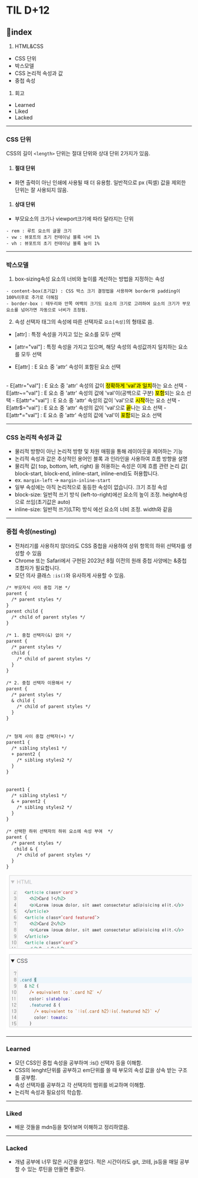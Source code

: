 # TIL D+12

## 📌index
1. HTML&CSS
- CSS 단위
- 박스모델
- CSS 논리적 속성과 값
- 중첩 속성

1.  회고
   - Learned
   - Liked
   - Lacked
  <hr>

  ### CSS 단위
  CSS의 길이 <code>&lt;length&gt;</code> 단위는 절대 단위와 상대 단위 2가지가 있음.
 1.   #### 절대 단위
   - 화면 출력이 아닌 인쇄에 사용될 때 더 유용함. 일반적으로 px (픽셀) 값을 제외한 단위는 잘 사용되지 않음.
1. #### 상대 단위
  - 부모요소의 크기나 viewport크기에 따라 달라지는 단위
   ``` - em : 요소 혹은 요소에 상속받은 글꼴 크기
  - rem : 루트 요소의 글꼴 크기
  - vw : 뷰포트의 초기 컨테이닝 블록 너비 1%
  - vh : 뷰포트의 초기 컨테이닝 블록 높이 1%
  ```
  


  <hr>

  ### 박스모델
  1. box-sizing속성
  요소의 너비와 높이를 계산하는 방법을 지정하는 속성
```
- content-box(초기값) : CSS 박스 크기 결정법을 사용하며 border와 padding이 100%이후로 추가로 더해짐
- border-box : 테두리와 안쪽 여백의 크기도 요소의 크기로 고려하여 요소의 크기가 부모요소를 넘어가면 자동으로 너비가 조정됨.
```

2. 속성 선택자
태그의 속성에 따른 선택자로 <code>요소[속성]</code>의 형태로 씀.
- [attr] : 특정 속성을 가지고 있는 요소를 모두 선택
- [attr="val"] : 특정 속성을 가지고 있으며, 해당 속성의 속성값까지 일치하는 요소를 모두 선택

- E[attr] : E 요소 중 'attr' 속성이 포함된 요소 선택 
<br>
- E[attr="val"] : E 요소 중 'attr' 속성의 값이 <mark>정확하게 'val'과 일치</mark>하는 요소 선택
- E[attr~="val"] : E 요소 중 'attr' 속성의 값에 'val'이(공백으로 구분) <mark>포함</mark>되는 요소 선택
- E[attr^="val"] : E 요소 중 'attr' 속성의 값이 'val'으로 <mark>시작</mark>하는 요소 선택
- E[attr$="val"] : E 요소 중 'attr' 속성의 값이 'val'으로 <mark>끝</mark>나는 요소 선택
- E[attr*="val"] : E 요소 중 'attr' 속성의 값에 'val'이 <mark>포함</mark>되는 요소 선택


  <hr>

  ### CSS 논리적 속성과 값
  - 물리적 방향이 아닌 논리적 방향 및 차원 매핑을 통해 레이아웃을 제어하는 ​​기능
  - 논리적 속성과 값은 추상적인 용어인 블록 과 인라인을 사용하여 흐름 방향을 설명
  - 물리적 값( top, bottom, left, right) 을 허용하는 속성은 이제 흐름 관련 논리 값( block-start, block-end, inline-start, inline-end)도 허용합니다.
  - ex. <code>margin-left</code> -> <code>margin-inline-start</code>
  - 일부 속성에는 아직 논리적으로 동등한 속성이 없습니다.
  크기 조정 속성
  - block-size: 일반적 쓰기 방식 (left-to-right)에선 요소의 높이 조정. height속성으로 쓰임(초기값은 auto) 
  - inline-size: 일반적 쓰기(LTR) 방식 에선 요소의 너비 조정. width와 같음

  <hr>

  ### 중첩 속성(nesting)
  - 전처리기를 사용하지 않더라도 CSS 중첩을 사용하여 상위 항목의 하위 선택자를 생성할 수 있음
  - Chrome 또는 Safari에서 구현된 2023년 8월 이전의 원래 중첩 사양에는 &중첩 조합자가 필요합니다.
  - 모던 의사 클래스 <code>:is()</code>와 유사하게 사용할 수 있음.
```
/* 부모자식 사이 중첩 기본 */
parent {
  /* parent styles */
}
parent child {
  /* child of parent styles */
}

/* 1. 중첩 선택자(&) 없이 */
parent {
  /* parent styles */
  child {
    /* child of parent styles */
  }
}

/* 2. 중첩 선택자 이용해서 */
parent {
  /* parent styles */
  & child {
    /* child of parent styles */
  }
}


/* 형제 사이 중첩 선택자(+) */
parent1 {
  /* sibling styles1 */
  + parent2 {
    /* sibling styles2 */
  }
}


parent1 {
  /* sibling styles1 */
  & + parent2 {
    /* sibling styles2 */
  }
}

/* 선택한 하위 선택자의 하위 요소에 속성 부여  */
parent {
  /* parent styles */
   child & {
    /* child of parent styles */
  }
}

```
![alt text](image-2.png)

  <hr>

  ### Learned
  - 모던 CSS인 중첩 속성을 공부하며 :is() 선택자 등을 이해함.
  - CSS의 lenght단위를 공부하고 em단위를 쓸 때 부모의 속성 값을 상속 받는 구조를 공부함.
  - 속성 선택자를 공부하고 각 선택자의 범위를 비교하며 이해함.
  - 논리적 속성과 필요성의 학습함.
  <hr>

  ### Liked
  - 배운 것들을 mdn등을 찾아보며 이해하고 정리하였음.
  <hr>

  ### Lacked
  - 개념 공부에 너무 많은 시간을 쏟았다. 적은 시간이라도 git, 코테, js등을 매일 공부할 수 있는 루틴을 만들면 좋겠다.
